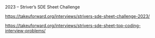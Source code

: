 2023 – Striver’s SDE Sheet Challenge

https://takeuforward.org/interviews/strivers-sde-sheet-challenge-2023/

https://takeuforward.org/interviews/strivers-sde-sheet-top-coding-interview-problems/